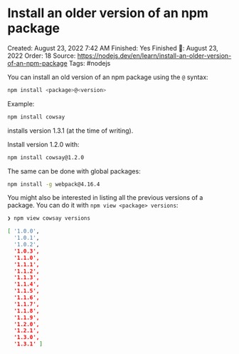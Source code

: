 # Install an older version of an npm package

Created: August 23, 2022 7:42 AM
Finished: Yes
Finished 📅: August 23, 2022
Order: 18
Source: https://nodejs.dev/en/learn/install-an-older-version-of-an-npm-package
Tags: #nodejs

You can install an old version of an npm package using the `@` syntax:

```bash
npm install <package>@<version>
```

Example:

```bash
npm install cowsay
```

installs version 1.3.1 (at the time of writing).

Install version 1.2.0 with:

```bash
npm install cowsay@1.2.0
```

The same can be done with global packages:

```bash
npm install -g webpack@4.16.4
```

You might also be interested in listing all the previous versions of a package. You can do it with `npm view <package> versions`:

```bash
❯ npm view cowsay versions

[ '1.0.0',
  '1.0.1',
  '1.0.2',
  '1.0.3',
  '1.1.0',
  '1.1.1',
  '1.1.2',
  '1.1.3',
  '1.1.4',
  '1.1.5',
  '1.1.6',
  '1.1.7',
  '1.1.8',
  '1.1.9',
  '1.2.0',
  '1.2.1',
  '1.3.0',
  '1.3.1' ]
```